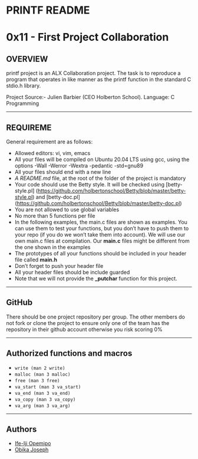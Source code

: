 # PRINTF README
# 0x11 - First Project Collaboration

## OVERVIEW

printf project is an ALX Collaboration project. The task is to reproduce a program that 
operates in like manner as the printf function in the standard C stdio.h library.

Project Source:- Julien Barbier (CEO Holberton School).
Language: C Programming

****************************************************************

## REQUIREME
General requirement are as follows:

   - Allowed editors: vi, vim, emacs
   - All your files will be compiled on Ubuntu 20.04 LTS using gcc, using the options -Wall -Werror -Wextra -pedantic -std=gnu89
   - All your files should end with a new line
   - *A README.md* file, at the root of the folder of the project is mandatory
   - Your code should use the Betty style. It will be checked using [betty-style.pl]
(https://github.com/holbertonschool/Betty/blob/master/betty-style.pl) and [betty-doc.pl]
(https://github.com/holbertonschool/Betty/blob/master/betty-doc.pl)
   - You are not allowed to use global variables
   - No more than 5 functions per file
   - In the following examples, the main.c files are shown as examples. 
You can use them to test your functions, but you don’t have to push them to your repo (if you do we won’t take them into account). 
We will use our own main.c files at compilation. Our **main.c** files might be different from the one shown in the examples
   - The prototypes of all your functions should be included in your header file called **main.h**
   - Don’t forget to push your header file
   - All your header files should be include guarded
   - Note that we will not provide the **_putchar** function for this project.


****************************************************************

## GitHub
There should be one project repository per group. The other members do not fork or clone 
the project to ensure only one of the team has the repository in their github account 
otherwise you risk scoring 0%

****************************************************************

## Authorized functions and macros

  - `write (man 2 write)`
  - `malloc (man 3 malloc)`
  - `free (man 3 free)`
  - `va_start (man 3 va_start)`
  - `va_end (man 3 va_end)`
  - `va_copy (man 3 va_copy)`
  - `va_arg (man 3 va_arg)`

****************************************************************

## Authors
- [Ife-Iji Opemipo](https://github.com/Ope22)
- [Obika Joseph](https://github.com/Josfem-leeeds)
